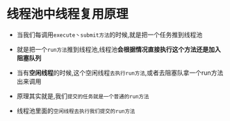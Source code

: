 # 线程池中线程复⽤原理 

- 当我们每调用`execute丶submit方法`的时候,就是把一个任务推到线程池
- 就是把一个`run方法`推到线程池,线程池**会根据情况直接执行这个方法还是加入阻塞队列**

- 当有**空闲线程**的时候,这个空闲线程`去执行run方法`,或者去阻塞队拿一个run方法出来调用

- 原理其实就是,我们`提交的任务就是一个普通的run方法`
- 线程池里面的`空闲线程去执行我们提交的run方法`

